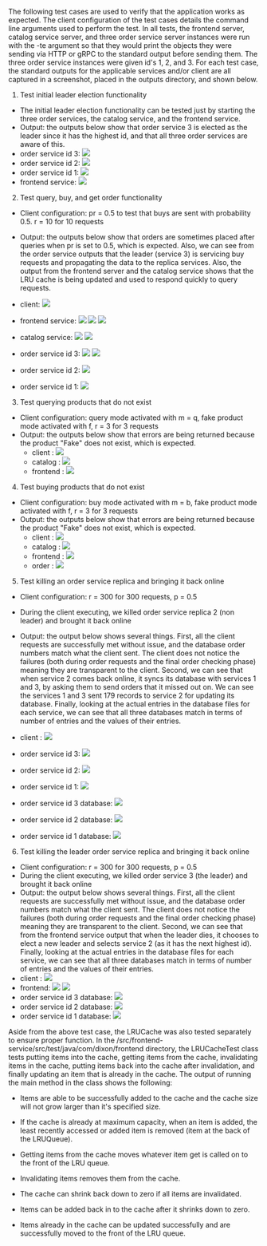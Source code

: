 The following test cases are used to verify that the application works as expected.
The client configuration of the test cases details the command line arguments used to
perform the test. 
In all tests, the frontend server, catalog service server, and three
order service server instances 
were run with the -te argument so that they would print the objects they were sending via HTTP or gRPC
to the standard output before sending them. The three order service instances were given id's
1, 2, and 3.
For each test case, the standard outputs for the
applicable services and/or client are all
captured in a screenshot, placed in the outputs directory, and shown below.

1. Test initial leader election functionality
- The initial leader election functionality can be tested just by starting the three order services,
the catalog service, and the frontend service.
- Output: the outputs below show that order service 3 is elected as the leader since
it has the highest id, and that all three order services are aware of this.
- order service id 3: ![](../test_snips/1_order_3.png)
- order service id 2: ![](../test_snips/1_order_2.png)
- order service id 1: ![](../test_snips/1_order_1.png)
- frontend service: ![](../test_snips/1_frontend.png)

2. Test query, buy, and get order functionality
- Client configuration: pr = 0.5 to test that buys are sent with probability 0.5. r = 10 for 10 requests
- Output: the outputs below show that orders are sometimes placed
  after queries when pr is set to 0.5, which is expected. Also, 
we can see from the order service outputs that the leader (service 3)
is servicing buy requests and propagating the data to the replica services. Also,
the output from the frontend server and the catalog service shows that the 
LRU cache is being updated and used to respond quickly to query requests.

- client: ![](../test_snips/2_client.png)
- frontend service: ![](test_snips/2_frontend(1).png)
    ![](test_snips/2_frontend(2).png)
    ![](test_snips/2_frontend(3).png)
- catalog service: ![](test_snips/2_catalog(1).png)
![](test_snips/2_catalog(2).png)
- order service id 3: ![](test_snips/2_order_3(1).png)
![](test_snips/2_order_3(2).png)
- order service id 2: ![](test_snips/2_order_2.png)
- order service id 1: ![](test_snips/2_order_1.png)

3. Test querying products that do not exist
- Client configuration: query mode activated with m = q, fake product
  mode activated with f, r = 3 for 3 requests
- Output: the outputs below show that errors are being returned
  because the product "Fake" does not exist, which is expected.
  - client : ![](test_snips/3_client.png)
  - catalog : ![](test_snips/3_catalog.png)
  - frontend : ![](test_snips/3_frontend.png)

4. Test buying products that do not exist
- Client configuration: buy mode activated with m = b, fake product 
mode activated with f, r = 3 for 3 requests
- Output: the outputs below show that errors are being returned
  because the product "Fake" does not exist, which is expected.
  - client : ![](test_snips/4_client.png)
  - catalog : ![](test_snips/4_catalog.png)
  - frontend : ![](test_snips/4_frontend.png)
  - order : ![](test_snips/4_order.png)

5. Test killing an order service replica and bringing it back online
- Client configuration: r = 300 for 300 requests, p = 0.5
- During the client executing, we killed order service replica 2 (non leader) and 
brought it back online
- Output: the output below shows several things. First, all the client requests
are successfully met without issue, and the database order numbers match what the 
client sent. The client does not notice the failures 
(both during order requests and the final order checking phase)
meaning they are transparent to the client. Second, we can see that when service 2
comes back online, it syncs its database with services 1 and 3, by asking them to 
send orders that it missed out on. We can see the services 1 and 3 sent 179 records
to service 2 for updating its database. Finally, looking at the actual entries in the database files for each service, we can see that all three databases match in terms of number of entries and
the values of their entries.

- client : ![](test_snips/5_client.png)
- order service id 3: ![](test_snips/5_order_3.png)
- order service id 2: ![](test_snips/5_order_2.png)
- order service id 1: ![](test_snips/5_order_1.png)
- order service id 3 database: ![](test_snips/5_db_3.png)
- order service id 2 database: ![](test_snips/5_db_2.png)
- order service id 1 database: ![](test_snips/5_db_1.png)

6. Test killing the leader order service replica and bringing it back online
- Client configuration: r = 300 for 300 requests, p = 0.5
- During the client executing, we killed order service 3 (the leader) and
  brought it back online
- Output: the output below shows several things. First, all the client requests
  are successfully met without issue, and the database order numbers match what the
  client sent. The client does not notice the failures
  (both during order requests and the final order checking phase)
  meaning they are transparent to the client. Second, we can see that
from the frontend service output that when the leader dies, it chooses
to elect a new leader and selects service 2 (as it has the next highest
id). Finally, looking at the actual entries in the
  database files for each service, we can see that all 
three databases match in terms of number of entries and
  the values of their entries.
- client : ![](test_snips/6_client.png)
- frontend: ![](test_snips/6_frontend(1).png)
![](test_snips/6_frontend(2).png)
- order service id 3 database: ![](test_snips/6_db_3.png)
- order service id 2 database: ![](test_snips/6_db_2.png)
- order service id 1 database: ![](test_snips/6_db_1.png)

Aside from the above test case, the LRUCache was also tested separately to ensure proper
function. In the /src/frontend-service/src/test/java/com/dixon/frontend directory, the LRUCacheTest class 
tests putting items into the cache, getting items from the cache, invalidating items in the
cache, putting items back into the cache after invalidation, and finally updating an
item that is already in the cache. The output of running the main method in the class
shows the following: 
- Items are able to be successfully added to the cache and the cache 
size will not grow larger than it's specified size.


- If the cache is already at maximum capacity, when an item is added, the least recently accessed
or added item is removed (item at the back of the LRUQueue).


- Getting items from the cache moves whatever item get is called on to the front of the LRU queue.
- Invalidating items removes them from the cache.


- The cache can shrink back down to zero if all items are invalidated.


- Items can be added back in to the cache after it shrinks down to zero.


- Items already in the cache can be updated successfully and are successfully moved
to the front of the LRU queue.